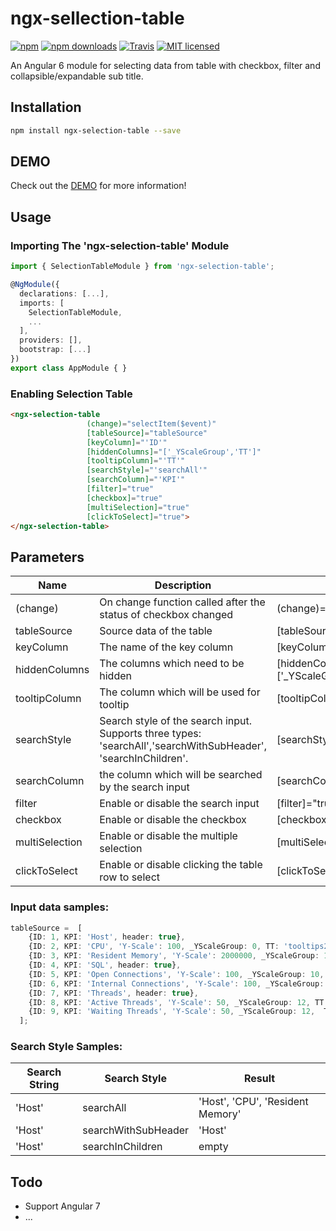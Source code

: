 # ngx-sellection-table

[![npm](https://img.shields.io/npm/v/ngx-selection-table.svg?style=flat-square)](https://www.npmjs.com/package/ngx-selection-table) [![npm downloads](https://img.shields.io/npm/dm/ngx-selection-table.svg)](https://www.npmjs.com/package/ngx-selection-table) [![Travis](https://img.shields.io/travis/ckyycc/ngx-selection-table.svg?style=flat-square)](https://travis-ci.org/ckyycc/ngx-selection-table) [![MIT licensed](https://img.shields.io/badge/license-MIT-blue.svg?style=flat-square)](https://github.com/ckyycc/ngx-selection-table/blob/master/LICENSE)

An Angular 6 module for selecting data from table with checkbox, filter and collapsible/expandable sub title.

## Installation
```bash
npm install ngx-selection-table --save
```
## DEMO
Check out the [DEMO](https://ckyycc.github.io/ngx-selection-table/) for more information!

## Usage

### Importing The 'ngx-selection-table' Module
```TypeScript
import { SelectionTableModule } from 'ngx-selection-table';

@NgModule({
  declarations: [...],
  imports: [
    SelectionTableModule,
    ...
  ],
  providers: [],
  bootstrap: [...]
})
export class AppModule { }
```

### Enabling Selection Table
```HTML
<ngx-selection-table 
                 (change)="selectItem($event)"
                 [tableSource]="tableSource"
                 [keyColumn]="'ID'"
                 [hiddenColumns]="['_YScaleGroup','TT']"
                 [tooltipColumn]="'TT'"
                 [searchStyle]="'searchAll'"
                 [searchColumn]="'KPI'"
                 [filter]="true"
                 [checkbox]="true"
                 [multiSelection]="true"
                 [clickToSelect]="true">
</ngx-selection-table>
```

## Parameters
Name  | Description | Example | 
------------- | ------------- | -------------
(change)  | On change function called after the status of checkbox changed | (change)="selectItem($event)"
tableSource  | Source data of the table | [tableSource]="tableSource"
keyColumn  | The name of the key column | [keyColumn]="'ID'"
hiddenColumns  | The columns which need to be hidden | [hiddenColumns]="['_YScaleGroup','TT']"
tooltipColumn  | The column which will be used for tooltip | [tooltipColumn]="'TT'"
searchStyle  | Search style of the search input. Supports three types: 'searchAll','searchWithSubHeader', 'searchInChildren'. | [searchStyle]="'searchAll'"
searchColumn  | the column which will be searched by the search input | [searchColumn]="'KPI'"
filter  | Enable or disable the search input |  [filter]="true"
checkbox  | Enable or disable the checkbox | [checkbox]="true"
multiSelection  | Enable or disable the multiple selection | [multiSelection]="true"
clickToSelect  | Enable or disable clicking the table row to select | [clickToSelect]="true"

### Input data samples:
```TypeScript
tableSource =  [
    {ID: 1, KPI: 'Host', header: true},
    {ID: 2, KPI: 'CPU', 'Y-Scale': 100, _YScaleGroup: 0, TT: 'tooltips2'},
    {ID: 3, KPI: 'Resident Memory', 'Y-Scale': 2000000, _YScaleGroup: 1, TT: 'tooltips3'},
    {ID: 4, KPI: 'SQL', header: true},
    {ID: 5, KPI: 'Open Connections', 'Y-Scale': 100, _YScaleGroup: 10,  TT: 'tooltips15'},
    {ID: 6, KPI: 'Internal Connections', 'Y-Scale': 100, _YScaleGroup: 10, TT: 'tooltips16'},
    {ID: 7, KPI: 'Threads', header: true},
    {ID: 8, KPI: 'Active Threads', 'Y-Scale': 50, _YScaleGroup: 12, TT: 'tooltips29'},
    {ID: 9, KPI: 'Waiting Threads', 'Y-Scale': 50, _YScaleGroup: 12,  TT: 'tooltips30'},
  ];
```
### Search Style Samples:
Search String | Search Style | Result 
------------- | ------------- | ------------- 
'Host' | searchAll | 'Host', 'CPU', 'Resident Memory'
'Host' | searchWithSubHeader | 'Host'
'Host' | searchInChildren | empty

Todo
----
* Support Angular 7
* ...
